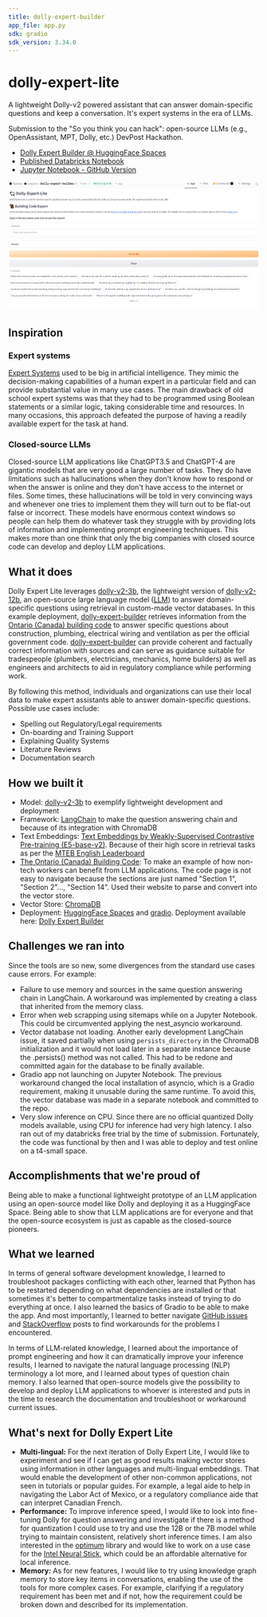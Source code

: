 ```yaml
---
title: dolly-expert-builder
app_file: app.py
sdk: gradio
sdk_version: 3.34.0
---
```

# dolly-expert-lite
A lightweight Dolly-v2 powered assistant that can answer domain-specific questions and keep a conversation. It's expert systems in the era of LLMs.

Submission to the "So you think you can hack": open-source LLMs (e.g., OpenAssistant, MPT, Dolly, etc.) DevPost Hackathon.

- [Dolly Expert Builder @ HuggingFace Spaces](https://huggingface.co/spaces/salgadev/dolly-expert-builder)
- [Published Databricks Notebook](https://databricks-prod-cloudfront.cloud.databricks.com/public/4027ec902e239c93eaaa8714f173bcfc/3137554102764464/588418364077599/6633303612634971/latest.html)
- [Jupyter Notebook - GitHub Version](https://github.com/socd06/dolly-expert-lite/blob/main/Dolly_3B_Building_Code_Expert_Question_Answering_with_Memory.ipynb)

![Demo](img/demo1.gif)

## Inspiration
### Expert systems
 [Expert Systems](https://en.wikipedia.org/wiki/Expert_system) used to be big in artificial intelligence. They mimic the decision-making capabilities of a human expert in a particular field and can provide substantial value in many use cases. The main drawback of old school expert systems was that they had to be programmed using Boolean statements or a similar logic, taking considerable time and resources. In many occasions, this approach defeated the purpose of having a readily available expert for the task at hand.

### Closed-source LLMs
Closed-source LLM applications like ChatGPT3.5 and ChatGPT-4 are gigantic models that are very good a large number of tasks. They do have limitations such as hallucinations when they don't know how to respond or when the answer is online and they don't have access to the internet or files. Some times, these hallucinations will be told in very convincing ways and whenever one tries to implement them they will turn out to be flat-out false or incorrect. These models have enormous context windows so people can help them do
whatever task they struggle with by providing lots of information and implementing prompt engineering techniques. This makes more than one think that only the big companies with closed source code can develop and deploy LLM applications.

## What it does
Dolly Expert Lite leverages [dolly-v2-3b](dolly-v2-3b), the lightweight version of [dolly-v2-12b](https://huggingface.co/databricks/dolly-v2-12b), an open-source large language model ([LLM](https://en.wikipedia.org/wiki/Large_language_model)) to answer domain-specific questions using retrieval in custom-made vector databases. In this example deployment, [dolly-expert-builder](https://huggingface.co/spaces/salgadev/dolly-expert-builder) retrieves information from the [Ontario (Canada) building code](https://www.buildingcode.online/) to answer specific questions about construction, plumbing, electrical wiring and ventilation as per the official government code. [dolly-expert-builder](https://huggingface.co/spaces/salgadev/dolly-expert-builder) can provide coherent and factually correct information with sources and can serve as guidance suitable for tradespeople (plumbers, electricians, mechanics, home builders) as well as engineers and architects to aid in regulatory compliance while performing work.

By following this method, individuals and organizations can use their local data to make expert assistants able to answer domain-specific questions. Possible use cases include:
- Spelling out Regulatory/Legal requirements
- On-boarding and Training Support
- Explaining Quality Systems
- Literature Reviews
- Documentation search


## How we built it
- Model: [dolly-v2-3b](dolly-v2-3b) to exemplify lightweight development and deployment
- Framework: [LangChain](https://github.com/hwchase17/langchain) to make  the question answering chain and because of its integration with ChromaDB
- Text Embeddings: [Text Embeddings by Weakly-Supervised Contrastive Pre-training (E5-base-v2)](https://huggingface.co/intfloat/e5-base-v2). Because of their high score in retrieval tasks as per the [MTEB English Leaderboard](https://huggingface.co/spaces/mteb/leaderboard)
- [The Ontario (Canada) Building Code](https://www.buildingcode.online/): To make an example of how non-tech workers can benefit from LLM applications. The code page is not easy to navigate because the sections are just named "Section 1", "Section 2"..., "Section 14". Used their website to parse and convert into the vector store.
- Vector Store: [ChromaDB](https://github.com/chroma-core/chroma)
- Deployment: [HuggingFace Spaces](https://huggingface.co/) and [gradio](https://gradio.app/). Deployment available here: [Dolly Expert Builder](https://huggingface.co/spaces/salgadev/dolly-expert-builder)


## Challenges we ran into
Since the tools are so new, some divergences from the standard use cases cause errors. For example:
- Failure to use memory and sources in the same question answering chain in LangChain. A workaround was implemented by creating a class that inherited from the memory class.
- Error when web scrapping using sitemaps while on a Jupyter Notebook.  This could be circumvented applying the nest_asyncio workaround.
- Vector database not loading. Another early development LangChain issue, it saved partially when using ```persists_directory``` in the ChromaDB initialization and it would not load later in a separate instance because the .persists() method was not called. This had to be redone and committed again for the database to be finally available.
- Gradio app not launching on Jupyter Notebook. The previous workaround changed the local installation of asyncio, which is a Gradio requirement, making it unusable during the same runtime. To avoid this, the vector database was made in a separate notebook and committed to the repo.
- Very slow inference on CPU. Since there are no official quantized Dolly models available, using CPU for inference had very high latency. I also ran out of my databricks free trial by the time of submission. Fortunately, the code was functional by then and I was able to deploy and test online on a t4-small space.  


## Accomplishments that we're proud of
Being able to make a functional lightweight prototype of an LLM application using an open-source model like Dolly and deploying it as a HuggingFace Space. Being able to show that LLM applications are for everyone and that the open-source ecosystem is just as capable as the closed-source pioneers.


## What we learned
In terms of general software development knowledge, I learned to troubleshoot packages conflicting with each other, learned that Python has to be restarted depending on what dependencies are installed or that sometimes it's better to compartmentalize tasks instead of trying to do everything at once. I also learned the basics of Gradio to be able to make the app. And most importantly, I learned to better navigate [GitHub issues](https://github.com/issues) and [StackOverflow](https://stackoverflow.co/) posts to find workarounds for the problems I encountered.

In terms of LLM-related knowledge, I learned about the importance of prompt engineering and how it can dramatically improve your inference results, I learned to navigate the natural language processing (NLP) terminology a lot more, and I learned about types of question chain memory. I also learned that open-source models give the possibility to develop and deploy LLM applications to whoever is interested and puts in the time
to research the documentation and troubleshoot or workaround current issues.


## What's next for Dolly Expert Lite
- **Multi-lingual:** For the next iteration of Dolly Expert Lite, I would like to experiment and see if I can get as good results making vector stores using information in other languages and multi-lingual embeddings. That would enable the development of other non-common applications, not seen in tutorials or popular guides. For example, a legal aide to help in navigating the Labor Act of Mexico, or a regulatory compliance aide that can interpret Canadian French.
- **Performance:** To improve inference speed, I would like to look into fine-tuning Dolly for question answering and investigate if there is a method for quantization I could use to try and use the 12B or the 7B model while trying to maintain consistent, relatively short inference times. I am also interested in the [optimum](https://github.com/huggingface/optimum) library and would like to work on a use case for the [Intel Neural Stick](https://a.co/d/6SdhYIf), which could be an affordable alternative for local inference.
- **Memory:** As for new features, I would like to try using knowledge graph memory to store key items in conversations, enabling the use of the tools for more complex cases. For example, clarifying if a regulatory requirement has been met and if not, how the requirement could be broken down and described for its implementation.
